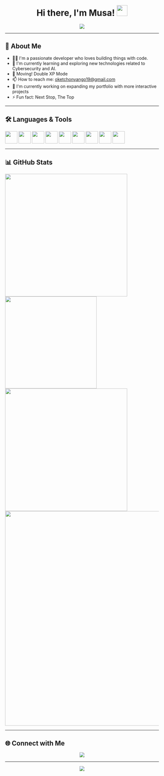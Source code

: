 <h1 align="center">Hi there, I'm Musa! <img src="https://media.giphy.com/media/hvRJCLFzcasrR4ia7z/giphy.gif" width="35"></h1>
<p align="center">
  <img src="https://readme-typing-svg.demolab.com?font=Fira+Code&size=24&pause=1000&color=36BCF7&center=true&vCenter=true&width=435&lines=Welcome+to+my+GitHub+Profile!;We+Move."/>
</p>

---

## 🚀 About Me

- 👨‍💻 I'm a passionate developer who loves building things with code.
- 🌱 I'm currently learning and exploring new technologies related to Cybersecurity and AI.
- 💬 Moving! Double XP Mode
- 📫 How to reach me: oketchonyango19@gmail.com
- 🔭 I'm currently working on expanding my portfolio with more interactive projects
- ⚡ Fun fact: Next Stop, The Top

---

## 🛠️ Languages & Tools
<p align="left">
  <img src="https://cdn.jsdelivr.net/gh/devicons/devicon/icons/python/python-original.svg" width="40" height="40"/>
  <img src="https://cdn.jsdelivr.net/gh/devicons/devicon/icons/html5/html5-original.svg" width="40" height="40"/>
  <img src="https://cdn.jsdelivr.net/gh/devicons/devicon/icons/c/c-original.svg" width="40" height="40"/>
  <img src="https://cdn.jsdelivr.net/gh/devicons/devicon/icons/java/java-original.svg" width="40" height="40"/>
  <img src="https://cdn.jsdelivr.net/gh/devicons/devicon/icons/css3/css3-original.svg" width="40" height="40"/>
  <img src="https://cdn.jsdelivr.net/gh/devicons/devicon/icons/javascript/javascript-original.svg" width="40" height="40"/>
  <img src="https://cdn.jsdelivr.net/gh/devicons/devicon/icons/django/django-plain.svg" width="40" height="40"/>
  <img src="https://cdn.jsdelivr.net/gh/devicons/devicon/icons/react/react-original.svg" width="40" height="40"/>
  <img src="https://cdn.jsdelivr.net/gh/devicons/devicon/icons/git/git-original.svg" width="40" height="40"/>
</p>

---

## 📊 GitHub Stats
<p align="left">
  <img src="https://github-readme-stats.vercel.app/api?username=panna254&show_icons=true&theme=radical" width="400"/>
  <img src="https://github-readme-stats.vercel.app/api/top-langs/?username=panna254&layout=compact&theme=radical" width="300"/>
  <br>
  <img src="https://github-readme-streak-stats.herokuapp.com/?user=panna254&theme=radical" width="400"/>
  <img src="https://github-readme-activity-graph.cyclic.app/graph?username=panna254&theme=radical" width="700"/>
</p>

---

## 🌐 Connect with Me
<p align="center">
  <a href="mailto:oketchonyango19@gmail.com"><img src="https://img.shields.io/badge/Email-D14836?style=for-the-badge&logo=gmail&logoColor=white"/></a>
 </p>

---

<p align="center">
  <img src="https://capsule-render.vercel.app/api?type=waving&color=gradient&height=100&section=footer"/>
</p> 
